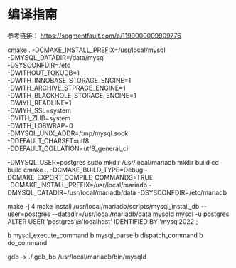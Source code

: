 # 编译指南

参考链接： https://segmentfault.com/a/1190000009909776

cmake . -DCMAKE_INSTALL_PREFIX=/usr/local/mysql \
 -DMYSQL_DATADIR=/data/mysql \
 -DSYSCONFDIR=/etc \
 -DWITHOUT_TOKUDB=1 \
 -DWITH_INNOBASE_STORAGE_ENGINE=1 \
 -DWITH_ARCHIVE_STPRAGE_ENGINE=1 \
 -DWITH_BLACKHOLE_STORAGE_ENGINE=1 \
 -DWIYH_READLINE=1 \
 -DWIYH_SSL=system \
 -DVITH_ZLIB=system \
 -DWITH_LOBWRAP=0 \
 -DMYSQL_UNIX_ADDR=/tmp/mysql.sock \
 -DDEFAULT_CHARSET=utf8 \
 -DDEFAULT_COLLATION=utf8_general_ci

-DMYSQL_USER=postgres
sudo mkdir /usr/local/mariadb
mkdir build
cd build
cmake ..    -DCMAKE_BUILD_TYPE=Debug  -DCMAKE_EXPORT_COMPILE_COMMANDS=TRUE \
-DCMAKE_INSTALL_PREFIX=/usr/local/mariadb -DMYSQL_DATADIR=/usr/local/mariadb/data -DSYSCONFDIR=/etc/mariadb

make -j 4
make install
/usr/local/mariadb/scripts/mysql_install_db --user=postgres --datadir=/usr/local/mariadb/data
mysqld
mysql -u postgres
ALTER USER 'postgres'@'localhost' IDENTIFIED BY 'mysql2022';

b mysql_execute_command
b mysql_parse
b dispatch_command
b do_command

gdb -x ./.gdb_bp /usr/local/mariadb/bin/mysqld